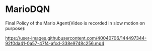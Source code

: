 # MarioDQN

Final Policy of the Mario Agent(Video is recorded in slow motion on purpose):

https://user-images.githubusercontent.com/40040706/144497344-92f0da41-0a57-47f4-afcd-338e9748c256.mp4

